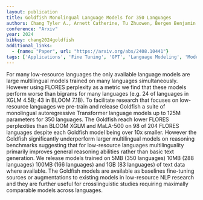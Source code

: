 ```yaml
---
layout: publication
title: Goldfish Monolingual Language Models for 350 Languages
authors: Chang Tyler A., Arnett Catherine, Tu Zhuowen, Bergen Benjamin K.
conference: "Arxiv"
year: 2024
bibkey: chang2024goldfish
additional_links:
  - {name: "Paper", url: "https://arxiv.org/abs/2408.10441"}
tags: ['Applications', 'Fine Tuning', 'GPT', 'Language Modeling', 'Model Architecture', 'Pretraining Methods', 'Training Techniques', 'Transformer']
---
```

For many low-resource languages the only available language models are large multilingual models trained on many languages simultaneously. However using FLORES perplexity as a metric we find that these models perform worse than bigrams for many languages (e.g. 24 of languages in XGLM 4.5B; 43 in BLOOM 7.1B). To facilitate research that focuses on low-resource languages we pre-train and release Goldfish a suite of monolingual autoregressive Transformer language models up to 125M parameters for 350 languages. The Goldfish reach lower FLORES perplexities than BLOOM XGLM and MaLA-500 on 98 of 204 FLORES languages despite each Goldfish model being over 10x smaller. However the Goldfish significantly underperform larger multilingual models on reasoning benchmarks suggesting that for low-resource languages multilinguality primarily improves general reasoning abilities rather than basic text generation. We release models trained on 5MB (350 languages) 10MB (288 languages) 100MB (166 languages) and 1GB (83 languages) of text data where available. The Goldfish models are available as baselines fine-tuning sources or augmentations to existing models in low-resource NLP research and they are further useful for crosslinguistic studies requiring maximally comparable models across languages.
